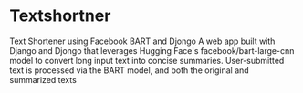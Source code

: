 # Textshortner
Text Shortener using Facebook BART and Djongo  A web app built with Django and Djongo that leverages Hugging Face's facebook/bart-large-cnn model to convert long input text into concise summaries. User-submitted text is processed via the BART model, and both the original and summarized texts
